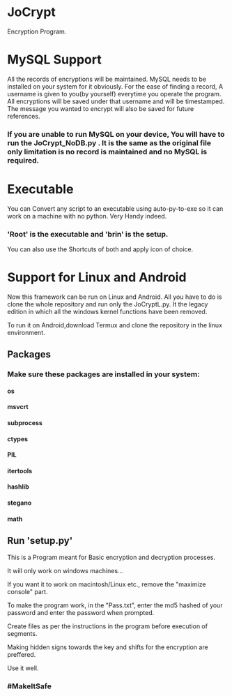 # JoCrypt

Encryption Program.


# MySQL Support

All the records of encryptions will be maintained. MySQL needs to be installed on your system for it obviously.
For the ease of finding a record, A username is given to you(by yourself) everytime you operate the program.
All encryptions will be saved under that username and will be timestamped. The message you wanted to encrypt will also be saved for future references.

### If you are unable to run MySQL on your device, You will have to run the JoCrypt_NoDB.py . It is the same as the original file only limitation is no record is maintained and no MySQL is required. 


# Executable

You can Convert any script to an executable using auto-py-to-exe so it can work on a machine with no python.
Very Handy indeed.

### 'Root' is the executable and 'brin' is the setup.
You can also use the Shortcuts of both and apply icon of choice.
# Support for Linux and Android
Now this framework can be run on Linux and Android.
All you have to do is clone the whole repository and run only the JoCryptL.py.
It the legacy edition in which all the windows kernel functions have been removed.

To run it on Android,download Termux and clone the repository in the linux environment.

## Packages
### Make sure these packages are installed in your system:
#### os
#### msvcrt
#### subprocess
#### ctypes
#### PIL
#### itertools
#### hashlib
#### stegano
#### math

## Run 'setup.py'

This is a Program meant for Basic encryption and decryption processes.

It will only work on windows machines...

If you want it to work on macintosh/Linux etc., remove the "maximize console" part. 

To make the program work, in the "Pass.txt", enter the md5 hashed of your password and enter the password when prompted.

Create files as per the instructions in the program before execution of segments.

Making hidden signs towards the key and shifts for the encryption are preffered.

Use it well.

### #MakeItSafe

